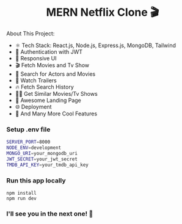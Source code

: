 <h1 align="center">MERN Netflix Clone 🎬</h1>

About This Project:

- ⚛️ Tech Stack: React.js, Node.js, Express.js, MongoDB, Tailwind
- 🔐 Authentication with JWT
- 📱 Responsive UI
- 🎬 Fetch Movies and Tv Show
- 🔎 Search for Actors and Movies
- 🎥 Watch Trailers
- 🔥 Fetch Search History
- 🐱‍👤 Get Similar Movies/Tv Shows
- 💙 Awesome Landing Page
- 🌐 Deployment
- 🚀 And Many More Cool Features

### Setup .env file

```bash
SERVER_PORT=8000
NODE_ENV=development
MONGO_URI=your_mongodb_uri
JWT_SECRET=your_jwt_secret
TMDB_API_KEY=your_tmdb_api_key
```

### Run this app locally

```shell
npm install
npm run dev
```

### I'll see you in the next one! 🚀
